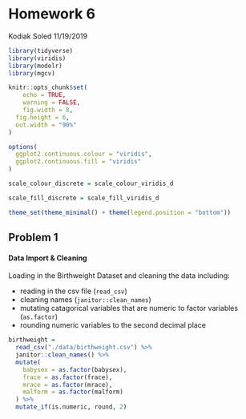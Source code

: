 Homework 6
================
Kodiak Soled
11/19/2019

``` r
library(tidyverse) 
library(viridis)
library(modelr)
library(mgcv)

knitr::opts_chunk$set(
    echo = TRUE,
    warning = FALSE,
    fig.width = 8, 
  fig.height = 6,
  out.width = "90%"
)

options(
  ggplot2.continuous.colour = "viridis",
  ggplot2.continuous.fill = "viridis"
)

scale_colour_discrete = scale_colour_viridis_d

scale_fill_discrete = scale_fill_viridis_d

theme_set(theme_minimal() + theme(legend.position = "bottom"))
```

## Problem 1

#### Data Import & Cleaning

Loading in the Birthweight Dataset and cleaning the data including:

  - reading in the csv file (`read_csv`)
  - cleaning names (`janitor::clean_names`)
  - mutating catagorical variables that are numeric to factor variables
    (`as.factor`)
  - rounding numeric variables to the second decimal place

<!-- end list -->

``` r
birthweight =
  read_csv("./data/birthweight.csv") %>%
  janitor::clean_names() %>%
  mutate(
    babysex = as.factor(babysex),
    frace = as.factor(frace),
    mrace = as.factor(mrace),
    malform = as.factor(malform)
  ) %>%
  mutate_if(is.numeric, round, 2)
```
